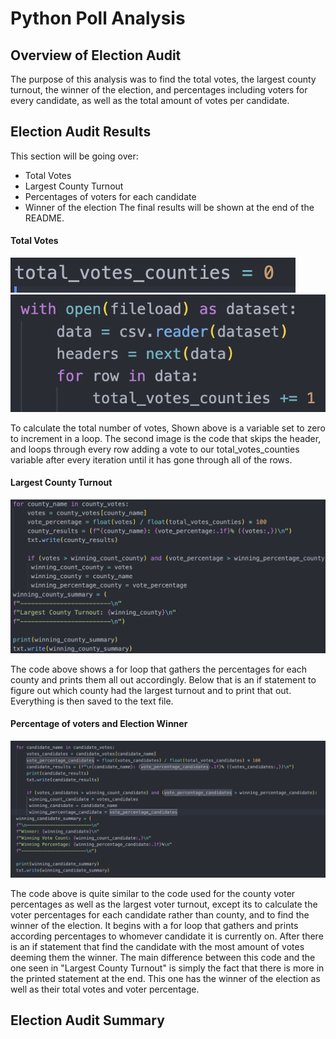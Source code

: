 # Python Poll Analysis
## Overview of Election Audit
The purpose of this analysis was to find the total votes, the largest county turnout, the winner of the election, and percentages including voters for every candidate, as well as the total amount of votes per candidate.
## Election Audit Results
This section will be going over:
* Total Votes
* Largest County Turnout
* Percentages of voters for each candidate
* Winner of the election
The final results will be shown at the end of the README.
#### Total Votes
![image](/resources/total_votes.png)
![image](/resources/total_votes_code.png)

  To calculate the total number of votes, Shown above is a variable set to zero to increment in a loop. The second image is the code that skips the header, and loops through every row adding a vote to our total_votes_counties variable after every iteration until it has gone through all of the rows.

#### Largest County Turnout
![image](/resources/CountyTurnout.png)

  The code above shows a for loop that gathers the percentages for each county and prints them all out accordingly. Below that is an if statement to figure out which county had the largest turnout and to print that out. Everything is then saved to the text file.

#### Percentage of voters and Election Winner
![image](/resources/electionwinner.png)

  The code above is quite similar to the code used for the county voter percentages as well as the largest voter turnout, except its to calculate the voter percentages for each candidate rather than county, and to find the winner of the election. It begins with a for loop that gathers and prints according percentages to whomever candidate it is currently on. After there is an if statement that find the candidate with the most amount of votes deeming them the winner. The main difference between this code and the one seen in "Largest County Turnout" is simply the fact that there is more in the printed statement at the end. This one has the winner of the election as well as their total votes and voter percentage.
## Election Audit Summary

